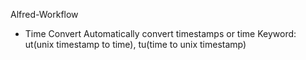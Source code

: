 Alfred-Workflow

- Time Convert
  Automatically convert timestamps or time
  Keyword: ut(unix timestamp to time),  tu(time to unix timestamp)

